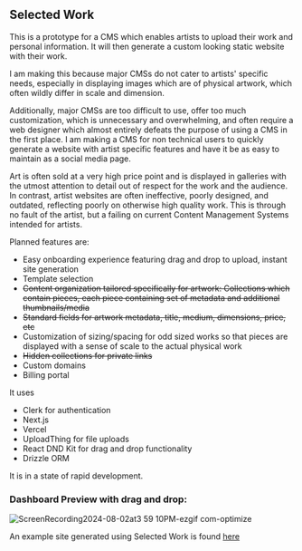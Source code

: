 ## Selected Work

This is a prototype for a CMS which enables artists to upload their work and personal information. It will then generate a custom looking static website with their work.

I am making this because major CMSs do not cater to artists' specific needs, especially in displaying images which are of physical artwork, which often wildly differ in scale and dimension.

Additionally, major CMSs are too difficult to use, offer too much customization, which is unnecessary and overwhelming, and often require a web designer which almost entirely defeats the purpose of using a CMS in the first place. I am making a CMS for non technical users to quickly generate a website with artist specific features and have it be as easy to maintain as a social media page.

Art is often sold at a very high price point and is displayed in galleries with the utmost attention to detail out of respect for the work and the audience. In contrast, artist websites are often ineffective, poorly designed, and outdated, reflecting poorly on otherwise high quality work. This is through no fault of the artist, but a failing on current Content Management Systems intended for artists.

Planned features are:

- Easy onboarding experience featuring drag and drop to upload, instant site generation
- Template selection
- ~~Content organization tailored specifically for artwork: Collections which contain pieces, each piece containing set of metadata and additional thumbnails/media~~
- ~~Standard fields for artwork metadata, title, medium, dimensions, price, etc~~
- Customization of sizing/spacing for odd sized works so that pieces are displayed with a sense of scale to the actual physical work
- ~~Hidden collections for private links~~
- Custom domains
- Billing portal

It uses 
- Clerk for authentication
- Next.js
- Vercel
- UploadThing for file uploads
- React DND Kit for drag and drop functionality
- Drizzle ORM

It is in a state of rapid development.

### Dashboard Preview with drag and drop:
![ScreenRecording2024-08-02at3 59 10PM-ezgif com-optimize](https://github.com/user-attachments/assets/7933391f-2eea-49d2-9ab4-83974085df72)

An example site generated using Selected Work is found [here]([https://dash-xi-seven.vercel.app/camdenross](https://www.selected-work.com/camdenross))


